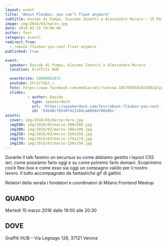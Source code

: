 ```yaml
---
layout: event
title: "About Flexbox, you can’t float anymore"
subtitle: Davide di Pumpo, Giacomo Zanetti e Alessandro Muraro – 15 Marzo 2016 – Graffiti HUB
image: img/2016/03/marzo.jpg
date: 2016-03-15 19:00:00
author: fevr
category: eventi
redirect_from:
  - /about-flexbox-you-cant-float-anymore
published: true

event:
  speaker: Davide di Pumpo, Giacomo Zanetti e Alessandro Muraro
  location: Graffiti HUB

  eventbrite: 20808562972
  youtube: SFcSrY9p2_c
  foto: https://www.facebook.com/media/set/?set=oa.1057059581025882&type=3
  slides:
          - author: Davide
            type: speakerdeck
            url: 'https://speakerdeck.com/fevr/about-flexbox-you-cant-float-anymore'
            id: '83b40cf85a9f4211b0ca6094d700ddbc'
assets:
  cover: img/2016/03/marzo-hero.jpg
  img500: img/2016/03/marzo-500x500.jpg
  img300: img/2016/03/marzo-300x300.jpg
  img250: img/2016/03/marzo-250x250.jpg
  img174: img/2016/03/marzo-174x174.jpg
  img150: img/2016/03/marzo-150x150.jpg
---
```


Durante il talk faremo un excursus su come abbiamo gestito i layout CSS ieri, come possiamo farlo oggi
e su come potremo farlo domani.
Scopriremo cos’è flex-box e come esso sia oggi un compagno valido per il nostro lavoro.
Il tutto accompagnato da fantastiche gif di gattini.

Relatori della serata i fondatori e coordinatori di Milano Frontend Meetup

## QUANDO
Martedì 15 marzo 2016 dalle 19:00 alle 20:30

## DOVE
Graffiti HUB – Via Legnago 126, 37121 Verona